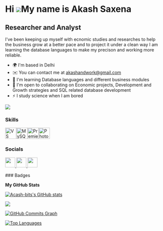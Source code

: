 Hi ![](https://user-images.githubusercontent.com/18350557/176309783-0785949b-9127-417c-8b55-ab5a4333674e.gif)My name is Akash Saxena
====================================================================================================================================

Researcher and Analyst
----------------------

I've been keeping up myself with ecnomic studies and researches to help the business grow at a better pace and to project it under a clean way I am learning the database languages to make my precison and working more reliable.

* 🌍  I'm based in Delhi
* ✉️  You can contact me at [akashandwork@gmail.com](mailto:akashandwork@gmail.com)
* 🧠  I'm learning Database languages and different business modules
* 🤝  I'm open to collaborating on Economic projects, Development and Growth strategies and SQL related database development
* ⚡  I study science when I am bored

<a href="https://www.x.com/akashwillstudy" target="_blank" rel="noreferrer"><img
src="https://img.shields.io/twitter/follow/akashwillstudy?logo=twitter&style=for-the-badge&color=6366f1&labelColor=0f172a"
/></a>
### Skills

<p align="left">
<a href="https://code.visualstudio.com/" target="_blank" rel="noreferrer"><img src="https://raw.githubusercontent.com/danielcranney/readme-generator/main/public/icons/skills/visualstudiocode.svg" width="36" height="36" alt="VS Code" /></a><a href="https://www.mysql.com/" target="_blank" rel="noreferrer"><img src="https://raw.githubusercontent.com/danielcranney/readme-generator/main/public/icons/skills/mysql-colored.svg" width="36" height="36" alt="MySQL" /></a><a href="https://www.adobe.com/uk/products/premiere.html" target="_blank" rel="noreferrer"><img src="https://raw.githubusercontent.com/danielcranney/readme-generator/main/public/icons/skills/premierepro-colored.svg" width="36" height="36" alt="Premiere Pro" /></a><a href="https://www.adobe.com/uk/products/photoshop.html" target="_blank" rel="noreferrer"><img src="https://raw.githubusercontent.com/danielcranney/readme-generator/main/public/icons/skills/photoshop-colored.svg" width="36" height="36" alt="Photoshop" /></a>
</p>

### Socials

<p align="left"> <a href="https://www.github.com/Acash-bits" target="_blank" rel="noreferrer"> <picture> <source media="(prefers-color-scheme: dark)" srcset="https://raw.githubusercontent.com/danielcranney/readme-generator/main/public/icons/socials/github-dark.svg" /> <source media="(prefers-color-scheme: light)" srcset="https://raw.githubusercontent.com/danielcranney/readme-generator/main/public/icons/socials/github.svg" /> <img src="https://raw.githubusercontent.com/danielcranney/readme-generator/main/public/icons/socials/github.svg" width="32" height="32" /> </picture> </a> <a href="https://www.linkedin.com/in/0konomi" target="_blank" rel="noreferrer"> <picture> <source media="(prefers-color-scheme: dark)" srcset="https://raw.githubusercontent.com/danielcranney/readme-generator/main/public/icons/socials/linkedin-dark.svg" /> <source media="(prefers-color-scheme: light)" srcset="https://raw.githubusercontent.com/danielcranney/readme-generator/main/public/icons/socials/linkedin.svg" /> <img src="https://raw.githubusercontent.com/danielcranney/readme-generator/main/public/icons/socials/linkedin.svg" width="32" height="32" /> </picture> </a> <a href="https://www.x.com/akashwillstudy" target="_blank" rel="noreferrer"> <picture> <source media="(prefers-color-scheme: dark)" srcset="https://raw.githubusercontent.com/danielcranney/readme-generator/main/public/icons/socials/twitter-dark.svg" /> <source media="(prefers-color-scheme: light)" srcset="https://raw.githubusercontent.com/danielcranney/readme-generator/main/public/icons/socials/twitter.svg" /> <img src="https://raw.githubusercontent.com/danielcranney/readme-generator/main/public/icons/socials/twitter.svg" width="32" height="32" /> </picture> </a></p>
### Badges

<b>My GitHub Stats</b>

<a href="http://www.github.com/Acash-bits"><img src="https://github-readme-stats.vercel.app/api?username=Acash-bits&show_icons=true&hide=&count_private=true&title_color=0891b2&text_color=a855f7&icon_color=6366f1&bg_color=0f172a&hide_border=true&show_icons=true" alt="Acash-bits's GitHub stats" /></a>

<a href="http://www.github.com/Acash-bits"><img src="https://github-readme-streak-stats.herokuapp.com/?user=Acash-bits&stroke=a855f7&background=0f172a&ring=0891b2&fire=0891b2&currStreakNum=a855f7&currStreakLabel=0891b2&sideNums=a855f7&sideLabels=a855f7&dates=a855f7&hide_border=true" /></a>

<a href="http://www.github.com/Acash-bits"><img src="https://github-readme-activity-graph.cyclic.app/graph?username=Acash-bits&bg_color=0f172a&color=a855f7&line=6366f1&point=a855f7&area_color=0f172a&area=true&hide_border=true&custom_title=GitHub%20Commits%20Graph" alt="GitHub Commits Graph" /></a>

<a href="https://github.com/Acash-bits" align="left"><img src="https://github-readme-stats.vercel.app/api/top-langs/?username=Acash-bits&langs_count=10&title_color=0891b2&text_color=a855f7&icon_color=6366f1&bg_color=0f172a&hide_border=true&locale=en&custom_title=Top%20%Languages" alt="Top Languages" /></a>
